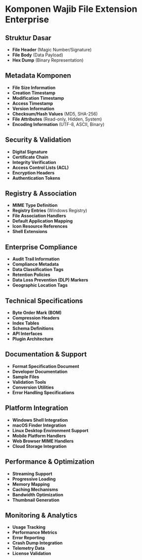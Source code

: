 # Komponen Wajib File Extension Enterprise

## Struktur Dasar
- **File Header** (Magic Number/Signature)
- **File Body** (Data Payload)
- **Hex Dump** (Binary Representation)

## Metadata Komponen
- **File Size Information**
- **Creation Timestamp**
- **Modification Timestamp**
- **Access Timestamp**
- **Version Information**
- **Checksum/Hash Values** (MD5, SHA-256)
- **File Attributes** (Read-only, Hidden, System)
- **Encoding Information** (UTF-8, ASCII, Binary)

## Security & Validation
- **Digital Signature**
- **Certificate Chain**
- **Integrity Verification**
- **Access Control Lists (ACL)**
- **Encryption Headers**
- **Authentication Tokens**

## Registry & Association
- **MIME Type Definition**
- **Registry Entries** (Windows Registry)
- **File Association Handlers**
- **Default Application Mapping**
- **Icon Resource References**
- **Shell Extensions**

## Enterprise Compliance
- **Audit Trail Information**
- **Compliance Metadata**
- **Data Classification Tags**
- **Retention Policies**
- **Data Loss Prevention (DLP) Markers**
- **Geographic Location Tags**

## Technical Specifications
- **Byte Order Mark (BOM)**
- **Compression Headers**
- **Index Tables**
- **Schema Definitions**
- **API Interfaces**
- **Plugin Architecture**

## Documentation & Support
- **Format Specification Document**
- **Developer Documentation**
- **Sample Files**
- **Validation Tools**
- **Conversion Utilities**
- **Error Handling Specifications**

## Platform Integration
- **Windows Shell Integration**
- **macOS Finder Integration**
- **Linux Desktop Environment Support**
- **Mobile Platform Handlers**
- **Web Browser MIME Handlers**
- **Cloud Storage Integration**

## Performance & Optimization
- **Streaming Support**
- **Progressive Loading**
- **Memory Mapping**
- **Caching Mechanisms**
- **Bandwidth Optimization**
- **Thumbnail Generation**

## Monitoring & Analytics
- **Usage Tracking**
- **Performance Metrics**
- **Error Reporting**
- **Crash Dump Integration**
- **Telemetry Data**
- **License Validation**